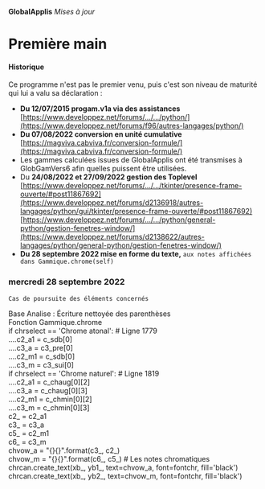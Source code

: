 **GlobalApplis** _Mises à jour_
# Première main
#### Historique
Ce programme n'est pas le premier venu, puis c'est son niveau de maturité qui lui a valu sa déclaration :
* **Du 12/07/2015 progam.v1a via des assistances**  
[https://www.developpez.net/forums/.../.../python/](https://www.developpez.net/forums/f96/autres-langages/python/)
* **Du 07/08/2022 conversion en unité cumulative**  
[https://magviva.cabviva.fr/conversion-formule/](https://magviva.cabviva.fr/conversion-formule/)
* Les gammes calculées issues de GlobalApplis ont été transmises à GlobGamVers6 afin quelles puissent être utilisées.
* Du **24/08/2022 et 27/09/2022 gestion des Toplevel**   
[https://www.developpez.net/forums/.../.../tkinter/presence-frame-ouverte/#post11867692](https://www.developpez.net/forums/d2136918/autres-langages/python/gui/tkinter/presence-frame-ouverte/#post11867692)<br>
[https://www.developpez.net/forums/.../.../python/general-python/gestion-fenetres-window/](https://www.developpez.net/forums/d2138622/autres-langages/python/general-python/gestion-fenetres-window/)<br>
* **Du 28 septembre 2022 mise en forme du texte,** `aux notes affichées dans Gammique.chrome(self)`

### mercredi 28 septembre 2022
    Cas de poursuite des éléments concernés
Base Analise : Écriture nettoyée des parenthèses<br>
Fonction Gammique.chrome<br>
if chrselect == 'Chrome atonal':  	# Ligne 1779<br>
....c2_a1 = c_sdb[0]<br>
....c3_a = c3_pre[0]<br>
....c2_m1 = c_sdb[0]<br>
....c3_m = c3_sui[0]<br>
if chrselect == 'Chrome naturel':  	# Ligne 1819<br>
....c2_a1 = c_chaug[0][2]<br>
....c3_a = c_chaug[0][3]<br>
....c2_m1 = c_chmin[0][2]<br>
....c3_m = c_chmin[0][3]<br>
c2_ = c2_a1<br>
c3_ = c3_a<br>
c5_ = c2_m1<br>
c6_ = c3_m<br>
chvow_a = "{}{}".format(c3_, c2_)<br>
chvow_m = "{}{}".format(c6_, c5_)  # Les notes chromatiques<br>
chrcan.create_text(xb_, yb1_, text=chvow_a, font=fontchr, fill='black')<br>
chrcan.create_text(xb_, yb2_, text=chvow_m, font=fontchr, fill='black')<br>